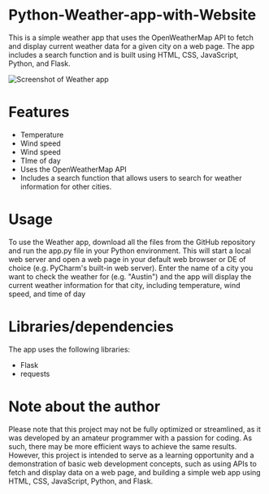 # Python-Weather-app-with-Website

This is a simple weather app that uses the OpenWeatherMap API to fetch and display current weather data for a given city on a web page. The app includes a search function and is built using HTML, CSS, JavaScript, Python, and Flask.

![Screenshot of Weather app]([https://i.imgur.com/nPy7x87.png](https://imgur.com/a/8747rdf) "Screenshot of Weather app")


# Features

- Temperature
- Wind speed
- Wind speed
- TIme of day
- Uses the OpenWeatherMap API
- Includes a search function that allows users to search for weather information for other cities.

# Usage

To use the Weather app, download all the files from the GitHub repository and run the app.py file in your Python environment. This will start a local web server and open a web page in your default web browser or DE of choice (e.g. PyCharm's built-in web server). Enter the name of a city you want to check the weather for (e.g. "Austin") and the app will display the current weather information for that city, including temperature, wind speed, and time of day

# Libraries/dependencies

The app uses the following libraries:

- Flask
- requests

# Note about the author
Please note that this project may not be fully optimized or streamlined, as it was developed by an amateur programmer with a passion for coding. As such, there may be more efficient ways to achieve the same results. However, this project is intended to serve as a learning opportunity and a demonstration of basic web development concepts, such as using APIs to fetch and display data on a web page, and building a simple web app using HTML, CSS, JavaScript, Python, and Flask.
